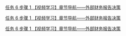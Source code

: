<a href="http://vod.gaodun.com/08shuy7b0g1rxzPf/SD/1.m3u8" target=_blank>任务 6 步骤 1 【视频学习】章节导航——外部财务报告决策</a>

<a href="http://vod.gaodun.com/08shuy7b0g1rxzPf/SD/1.m3u8" target=_blank>任务 6 步骤 1 【视频学习】章节导航——外部财务报告决策</a>

<a href="http://vod.gaodun.com/08shuy7b0g1rxzPf/SD/1.m3u8" target=_blank>任务 6 步骤 1 【视频学习】章节导航——外部财务报告决策</a>
